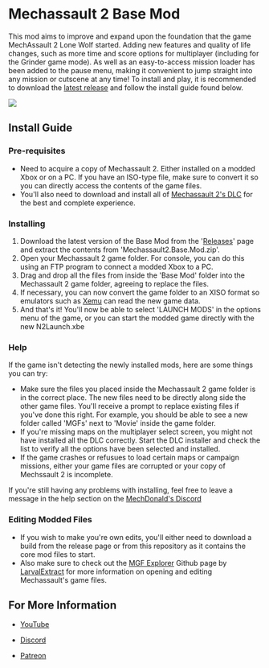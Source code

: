 # Mechassault 2 Base Mod

This mod aims to improve and expand upon the foundation that the game MechAssault 2 Lone Wolf started. Adding new features and quality of life changes, such as more time and score options for multiplayer (including for the Grinder game mode). As well as an easy-to-access mission loader has been added to the pause menu, making it convenient to jump straight into any mission or cutscene at any time! To install and play, it is recommended to download the [latest release](https://github.com/EliteHeroes/Mechassault2-Base-Mod/releases) and follow the install guide found below.


![](/Screenshots/Pic1.png)

## Install Guide

### Pre-requisites

* Need to acquire a copy of Mechassault 2. Either installed on a modded Xbox or on a PC. If you have an ISO-type file, make sure to convert it so you can directly access the contents of the game files.
* You'll also need to download and install all of [Mechassault 2's DLC](https://digiex.net/threads/xbox-offline-xbox-live-downloadable-content-dlc-installers.675) for the best and complete experience.

### Installing

1. Download the latest version of the Base Mod from the '[Releases](https://github.com/EliteHeroes/Mechassault2-Base-Mod/releases)' page and extract the contents from 'Mechassault2.Base.Mod.zip'.
2. Open your Mechassault 2 game folder. For console, you can do this using an FTP program to connect a modded Xbox to a PC.
3. Drag and drop all the files from inside the 'Base Mod' folder into the Mechassault 2 game folder, agreeing to replace the files.
4. If necessary, you can now convert the game folder to an XISO format so emulators such as [Xemu](https://xemu.app) can read the new game data.
5. And that's it! You'll now be able to select 'LAUNCH MODS' in the options menu of the game, or you can start the modded game directly with the new N2Launch.xbe

### Help

If the game isn't detecting the newly installed mods, here are some things you can try:

* Make sure the files you placed inside the Mechassault 2 game folder is in the correct place. The new files need to be directly along side the other game files. You'll receive a prompt to replace existing files if you've done this right. For example, you should be able to see a new folder called 'MGFs' next to 'Movie' inside the game folder.
* If you're missing maps on the multiplayer select screen, you might not have installed all the DLC correctly. Start the DLC installer and check the list to verify all the options have been selected and installed.
* If the game crashes or refusues to load certain maps or campaign missions, either your game files are corrupted or your copy of Mechssault 2 is incomplete. 

If you're still having any problems with installing, feel free to leave a message in the help section on the [MechDonald's Discord](https://discord.gg/yKpHC5EPz)

### Editing Modded Files

* If you wish to make you're own edits, you'll either need to download a build from the release page or from this repository as it contains the core mod files to start.
* Also make sure to check out the [MGF Explorer](https://github.com/LarvalExtract/MGF-Explorer) Github page by [LarvalExtract](https://github.com/LarvalExtract) for more information on opening and editing Mechassault's game files.

## For More Information

* [YouTube](https://www.youtube.com/channel/UCDrp7GyBoqN7vkPeCx1EUoQ)

* [Discord](https://discord.gg/yKpHC5EPzy)

* [Patreon](https://www.patreon.com/EliteAssault)